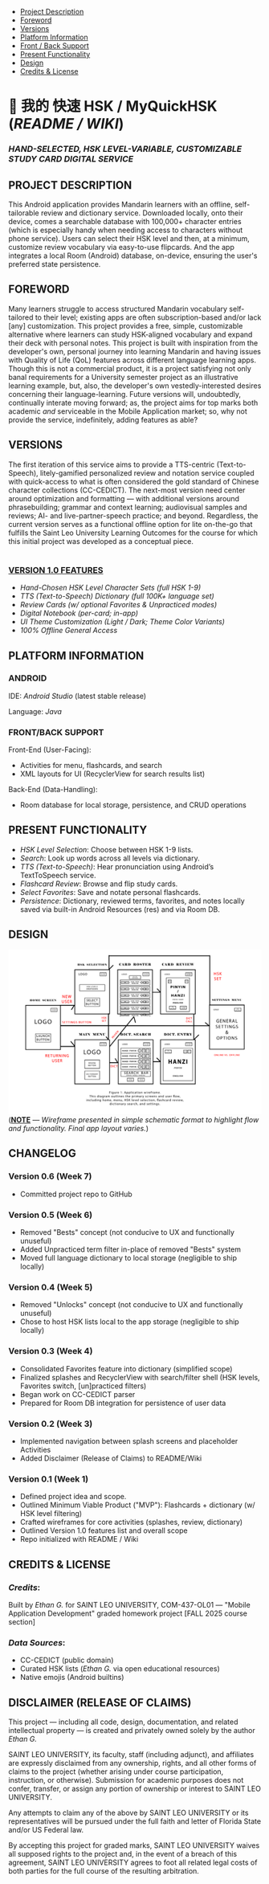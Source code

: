 - [Project Description](#project-description)  
- [Foreword](#foreword)  
- [Versions](#versions)  
- [Platform Information](#platform-information)  
- [Front / Back Support](#frontback-support)  
- [Present Functionality](#present-functionality)  
- [Design](#design)
- [Credits & License](#credits--license)

# 📄 我的 快速 HSK / MyQuickHSK (_README / WIKI_)
### _HAND-SELECTED, HSK LEVEL-VARIABLE, CUSTOMIZABLE STUDY CARD DIGITAL SERVICE_

## PROJECT DESCRIPTION

This Android application provides Mandarin learners with an offline, self-tailorable review and dictionary service.  Downloaded locally, onto their device, comes a searchable database with 100,000+ character entries (which is especially handy when needing access to characters without phone service).  Users can select their HSK level and then, at a minimum, customize review vocabulary via easy-to-use flipcards.  And the app integrates a local Room (Android) database, on-device, ensuring the user's preferred state persistence.

## FOREWORD

Many learners struggle to access structured Mandarin vocabulary self-tailored to their level; existing apps are often subscription-based and/or lack [any] customization.  This project provides a free, simple, customizable alternative where learners can study HSK-aligned vocabulary and expand their deck with personal notes.  This project is built with inspiration from the developer's own, personal journey into learning Mandarin and having issues with Quality of Life (QoL) features across different language learning apps.  Though this is not a commercial product, it is a project satisfying not only banal requirements for a University semester project as an illustrative learning example, but, also, the developer's own vestedly-interested desires concerning their language-learning.  Future versions will, undoubtedly, continually interate moving forward; as, the project aims for top marks both academic _and_ serviceable in the Mobile Application market; so, why not provide the service, indefinitely, adding features as able?

## VERSIONS
The first iteration of this service aims to provide a TTS-centric (Text-to-Speech), litely-gamified personalized review and notation service coupled with quick-access to what is often considered the gold standard of Chinese character collections (CC-CEDICT).  The next-most version need center around optimization and formatting — with additional versions around phrasebuilding; grammar and context learning; audiovisual samples and reviews; AI- and live-partner-speech practice; and beyond.  Regardless, the current version serves as a functional offline option for lite on-the-go that fulfills the Saint Leo University Learning Outcomes for the course for which this initial project was developed as a conceptual piece.

#

### <ins>VERSION 1.0 FEATURES</ins>
-  _Hand-Chosen HSK Level Character Sets (full HSK 1-9)_
-  _TTS (Text-to-Speech) Dictionary (full 100K+ language set)_
-  _Review Cards (w/ optional Favorites & Unpracticed modes)_
-  _Digital Notebook (per-card; in-app)_
-  _UI Theme Customization  (Light / Dark; Theme Color Variants)_
-  _100% Offline General Access_

## PLATFORM INFORMATION
### ANDROID

IDE: _Android Studio_ (latest stable release)

Language: _Java_

### FRONT/BACK SUPPORT

Front-End (User-Facing):
-  Activities for menu, flashcards, and search
-  XML layouts for UI (RecyclerView for search results list)

Back-End (Data-Handling):
-  Room database for local storage, persistence, and CRUD operations

## PRESENT FUNCTIONALITY
-  _HSK Level Selection_: Choose between HSK 1-9 lists.
-  _Search_: Look up words across all levels via dictionary.
-  _TTS (Text-to-Speech)_: Hear pronunciation using Android’s TextToSpeech service.
-  _Flashcard Review_: Browse and flip study cards.
-  _Select Favorites_: Save and notate personal flashcards.
-  _Persistence_: Dictionary, reviewed terms, favorites, and notes locally saved via built-in Android Resources (res) and via Room DB.

## DESIGN

![An image](./wireframe.png)
(<ins>**NOTE**</ins> — _Wireframe presented in simple schematic format to highlight flow and functionality. Final app layout varies._)

## CHANGELOG

### Version 0.6 (Week 7)
- Committed project repo to GitHub

### Version 0.5 (Week 6)
- Removed "Bests" concept (not conducive to UX and functionally unuseful)
- Added Unpracticed term filter in-place of removed "Bests" system
- Moved full language dictionary to local storage (negligible to ship locally)

### Version 0.4 (Week 5)
- Removed "Unlocks" concept (not conducive to UX and functionally unuseful)
- Chose to host HSK lists local to the app storage (negligible to ship locally)

### Version 0.3 (Week 4)
- Consolidated Favorites feature into dictionary (simplified scope)
- Finalized splashes and RecyclerView with search/filter shell (HSK levels, Favorites switch, [un]practiced filters)
- Began work on CC-CEDICT parser
- Prepared for Room DB integration for persistence of user data

### Version 0.2 (Week 3)
- Implemented navigation between splash screens and placeholder Activities
- Added Disclaimer (Release of Claims) to README/Wiki

### Version 0.1 (Week 1)
- Defined project idea and scope.
- Outlined Minimum Viable Product ("MVP"): Flashcards + dictionary (w/ HSK level filtering)
- Crafted wireframes for core activities (splashes, review, dictionary)
- Outlined Version 1.0 features list and overall scope
- Repo initialized with README / Wiki

## CREDITS & LICENSE
### _Credits_:
Built by _Ethan G._ for SAINT LEO UNIVERSITY, COM-437-OL01 — "Mobile Application Development" graded homework project [FALL 2025 course section]
### _Data Sources_:
- CC-CEDICT (public domain)
- Curated HSK lists (_Ethan G._ via open educational resources)
- Native emojis (Android builtins)

## DISCLAIMER (RELEASE OF CLAIMS)
This project — including all code, design, documentation, and related intellectual property — is created and privately owned solely by the author _Ethan G._

SAINT LEO UNIVERSITY, its faculty, staff (including adjunct), and affiliates are expressly disclaimed from any ownership, rights, and all other forms of claims to the project (whether arising under course participation, instruction, or otherwise).  Submission for academic purposes does not confer, transfer, or assign any portion of ownership or interest to SAINT LEO UNIVERSITY.

Any attempts to claim any of the above by SAINT LEO UNIVERSITY or its representatives will be pursued under the full faith and letter of Florida State and/or US Federal law.

By accepting this project for graded marks, SAINT LEO UNIVERSITY waives all supposed rights to the project and, in the event of a breach of this agreement, SAINT LEO UNIVERSITY agrees to foot all related legal costs of both parties for the full course of the resulting arbitration.

